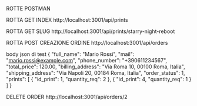 ROTTE POSTMAN

ROTTA GET INDEX
http://localhost:3001/api/prints

ROTTA GET SLUG
http://localhost:3001/api/prints/starry-night-reboot

ROTTA POST CREAZIONE ORDINE
http://localhost:3001/api/orders

body json di test
{
  "full_name": "Mario Rossi",
  "mail": "mario.rossi@example.com",
  "phone_number": "+390611234567",
  "total_price": 120.00,
  "billing_address": "Via Roma 10, 00100 Roma, Italia",
  "shipping_address": "Via Napoli 20, 00184 Roma, Italia",
  "order_status": 1,
  "prints": [
    { "id_print": 1, "quantity_req": 2 },
    { "id_print": 4, "quantity_req": 1 }
  ]
}


DELETE ORDER
http://localhost:3001/api/orders/2